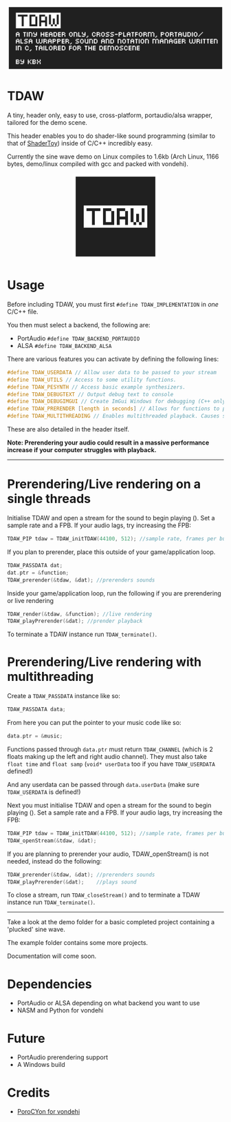 ![banner](./brand/banner.png "banner")

# TDAW

A tiny, header only, easy to use, cross-platform, portaudio/alsa wrapper, tailored for the demo scene.

This header enables you to do shader-like sound programming (similar to that of [ShaderToy](https://shadertoy.com "ShaderToy")) inside of C/C++ incredibly easy.

Currently the sine wave demo on Linux compiles to 1.6kb (Arch Linux, 1166 bytes, demo/linux compiled with gcc and packed with vondehi).

<p align="center">
<img src="./brand/icon.png" alt="drawing" width="200" height="200"/>
</p>

# Usage

Before including TDAW, you must first `#define TDAW_IMPLEMENTATION` in *one* C/C++ file.

You then must select a backend, the following are:

- PortAudio `#define TDAW_BACKEND_PORTAUDIO`
- ALSA `#define TDAW_BACKEND_ALSA`

There are various features you can activate by defining the following lines:

```c
#define TDAW_USERDATA // Allow user data to be passed to your stream
#define TDAW_UTILS // Access to some utility functions.
#define TDAW_PESYNTH // Access basic example synthesizers.
#define TDAW_DEBUGTEXT // Output debug text to console
#define TDAW_DEBUGIMGUI // Create ImGui Windows for debugging (C++ only)
#define TDAW_PRERENDER [length in seconds] // Allows for functions to prerender your music/sounds to save lots of CPU (currently only works with the ALSA backend)
#define TDAW_MULTITHREADING // Enables multithreaded playback. Causes slight performance decrease and no time variable to access. Single threading only avalible on alsa.
```

These are also detailed in the header itself.

**Note: Prerendering your audio could result in a massive performance increase if your computer struggles with playback.**

---

# Prerendering/Live rendering on a single threads

Initialise TDAW and open a stream for the sound to begin playing ().
Set a sample rate and a FPB. If your audio lags, try increasing the FPB:

```c
TDAW_PIP tdaw = TDAW_initTDAW(44100, 512); //sample rate, frames per buffer
```

If you plan to prerender, place this outside of your game/application loop.

```c
TDAW_PASSDATA dat;
dat.ptr = &function;
TDAW_prerender(&tdaw, &dat); //prerenders sounds
```

Inside your game/application loop, run the following if you are prerendering or live rendering

```c
TDAW_render(&tdaw, &function); //live rendering
TDAW_playPrerender(&dat); //prender playback
```

To terminate a TDAW instance run `TDAW_terminate()`.

# Prerendering/Live rendering with multithreading

Create a `TDAW_PASSDATA` instance like so:

```c
TDAW_PASSDATA data;
```

From here you can put the pointer to your music code like so:

```c
data.ptr = &music;
```

Functions passed through `data.ptr` must return `TDAW_CHANNEL` (which is 2 floats making up the left and right audio channel).
They must also take `float time` and `float samp` (`void* userData` too if you have `TDAW_USERDATA` defined!)

And any userdata can be passed through `data.userData` (make sure `TDAW_USERDATA` is defined!)

Next you must initialise TDAW and open a stream for the sound to begin playing ().
Set a sample rate and a FPB. If your audio lags, try increasing the FPB:

```c
TDAW_PIP tdaw = TDAW_initTDAW(44100, 512); //sample rate, frames per buffer
TDAW_openStream(&tdaw, &dat);
```

If you are planning to prerender your audio, TDAW_openStream() is not needed, instead do the following:

```c
TDAW_prerender(&tdaw, &dat); //prerenders sounds
TDAW_playPrerender(&dat);    //plays sound
```

To close a stream, run `TDAW_closeStream()` and to terminate a TDAW instance run `TDAW_terminate()`.

---

Take a look at the demo folder for a basic completed project containing a 'plucked' sine wave.

The example folder contains some more projects.

Documentation will come soon. 

# Dependencies

- PortAudio or ALSA depending on what backend you want to use
- NASM and Python for vondehi

# Future

- PortAudio prerendering support
- A Windows build

# Credits

- [PoroCYon for vondehi](VONDEHI-LICENSE)
